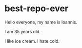 # best-repo-ever

Hello everyone, my name is Ioannis.

I am 35 years old. 

I like ice cream. 
I hate cold. 